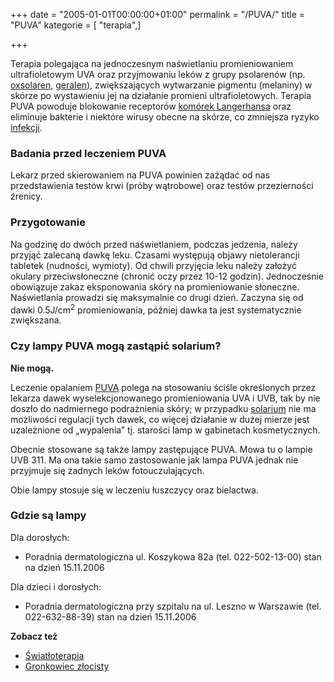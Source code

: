 +++
date = "2005-01-01T00:00:00+01:00"
permalink = "/PUVA/"
title = "PUVA"
kategorie = [ "terapia",]

+++

Terapia polegająca na jednoczesnym naświetlaniu promieniowaniem ultrafioletowym UVA oraz przyjmowaniu leków z grupy psolarenów (np. [oxsolaren](/atopedia/oxsolaren "wikilink"), [geralen](/atopedia/geralen "wikilink")), zwiększających wytwarzanie pigmentu (melaniny) w skórze po wystawieniu jej na działanie promieni ultrafioletowych. Terapia PUVA powoduje blokowanie receptorów [komórek Langerhansa](/atopedia/komórki_Langerhansa "wikilink") oraz eliminuje bakterie i niektóre wirusy obecne na skórze, co zmniejsza ryzyko [infekcji](/atopedia/infekcja_skóry "wikilink").

### Badania przed leczeniem PUVA

Lekarz przed skierowaniem na PUVA powinien zażądać od nas przedstawienia testów krwi (próby wątrobowe) oraz testów przezierności źrenicy.

### Przygotowanie

Na godzinę do dwóch przed naświetlaniem, podczas jedzenia, należy przyjąć zalecaną dawkę leku. Czasami występują objawy nietolerancji tabletek (nudności, wymioty). Od chwili przyjęcia leku należy założyć okulary przeciwsłoneczne (chronić oczy przez 10-12 godzin). Jednocześnie obowiązuje zakaz eksponowania skóry na promieniowanie słoneczne. Naświetlania prowadzi się maksymalnie co drugi dzień. Zaczyna się od dawki 0.5J/cm<sup>2</sup> promieniowania, później dawka ta jest systematycznie zwiększana.

### Czy lampy PUVA mogą zastąpić solarium?

**Nie mogą.**

Leczenie opalaniem [PUVA](/atopedia/PUVA "wikilink") polega na stosowaniu ściśle określonych przez lekarza dawek wyselekcjonowanego promieniowania UVA i UVB, tak by nie doszło do nadmiernego podrażnienia skóry; w przypadku [solarium](/atopedia/solarium "wikilink") nie ma możliwości regulacji tych dawek, co więcej działanie w dużej mierze jest uzależnione od „wypalenia” tj. starości lamp w gabinetach kosmetycznych.

Obecnie stosowane są także lampy zastępujące PUVA. Mowa tu o lampie UVB 311. Ma ona takie samo zastosowanie jak lampa PUVA jednak nie przyjmuje się żadnych leków fotouczulających.

Obie lampy stosuje się w leczeniu łuszczycy oraz bielactwa.

### Gdzie są lampy

Dla dorosłych:

-   Poradnia dermatologiczna ul. Koszykowa 82a (tel. 022-502-13-00) stan na dzień 15.11.2006

Dla dzieci i dorosłych:

-   Poradnia dermatologiczna przy szpitalu na ul. Leszno w Warszawie (tel. 022-632-88-39) stan na dzień 15.11.2006

**Zobacz też**

-   [Światłoterapia](/atopedia/Światłoterapia "wikilink")
-   [Gronkowiec złocisty](/atopedia/Gronkowiec_złocisty "wikilink")
